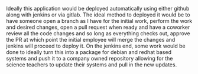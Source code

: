 Ideally this application would be deployed automatically using either github along with jenkins or via gitlab. The ideal method to deployed it would be to have someone open a branch as I have for the initial work, perform the work and desired changes, open a pull request when ready and have a coworker review all the code changes and so long as everything checks out, approve the PR at which point the initial employee will merge the changes and jenkins will proceed to deploy it. On the jenkins end, some work would be done to ideally turn this into a package for debian and redhat based systems and push it to a company owned repository allowing for the science teachers to update their systems and pull in the new updates.
